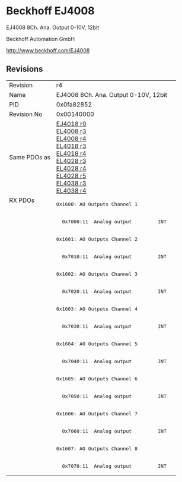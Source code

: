 # Beckhoff EJ4008

EJ4008 8Ch. Ana. Output 0-10V, 12bit

Beckhoff Automation GmbH

http://www.beckhoff.com/EJ4008

## Revisions
<table>
<tr >
<td>Revision</td>
<td><div class="foo">r4</div></td>
</tr>
<tr >
<td>Name</td>
<td><div class="foo">EJ4008 8Ch. Ana. Output 0-10V, 12bit</div></td>
</tr>
<tr >
<td>PID</td>
<td><div class="foo">0x0fa82852</div></td>
</tr>
<tr >
<td>Revision No</td>
<td><div class="foo">0x00140000</div></td>
</tr>
<tr >
<td>Same PDOs as</td>
<td><div class="foo"><a href="EJ4018">EJ4018 r0</a><br/><a href="EL4008">EL4008 r3</a><br/><a href="EL4008">EL4008 r4</a><br/><a href="EL4018">EL4018 r3</a><br/><a href="EL4018">EL4018 r4</a><br/><a href="EL4028">EL4028 r3</a><br/><a href="EL4028">EL4028 r4</a><br/><a href="EL4028">EL4028 r5</a><br/><a href="EL4038">EL4038 r3</a><br/><a href="EL4038">EL4038 r4</a></div></td>
</tr>
<tr class="rxpdo pdosection">
<td rowspan=16 valign=top>RX PDOs</td>
<td><pre>0x1600: AO Outputs Channel 1</pre></td>
<td></td>
</tr>
<tr class="rxpdo">
<td><pre>  0x7000:11  Analog output         INT</pre></td>
</tr>
<tr class="rxpdo pdosection">
<td><pre>0x1601: AO Outputs Channel 2</pre></td>
</tr>
<tr class="rxpdo">
<td><pre>  0x7010:11  Analog output         INT</pre></td>
</tr>
<tr class="rxpdo pdosection">
<td><pre>0x1602: AO Outputs Channel 3</pre></td>
</tr>
<tr class="rxpdo">
<td><pre>  0x7020:11  Analog output         INT</pre></td>
</tr>
<tr class="rxpdo pdosection">
<td><pre>0x1603: AO Outputs Channel 4</pre></td>
</tr>
<tr class="rxpdo">
<td><pre>  0x7030:11  Analog output         INT</pre></td>
</tr>
<tr class="rxpdo pdosection">
<td><pre>0x1604: AO Outputs Channel 5</pre></td>
</tr>
<tr class="rxpdo">
<td><pre>  0x7040:11  Analog output         INT</pre></td>
</tr>
<tr class="rxpdo pdosection">
<td><pre>0x1605: AO Outputs Channel 6</pre></td>
</tr>
<tr class="rxpdo">
<td><pre>  0x7050:11  Analog output         INT</pre></td>
</tr>
<tr class="rxpdo pdosection">
<td><pre>0x1606: AO Outputs Channel 7</pre></td>
</tr>
<tr class="rxpdo">
<td><pre>  0x7060:11  Analog output         INT</pre></td>
</tr>
<tr class="rxpdo pdosection">
<td><pre>0x1607: AO Outputs Channel 8</pre></td>
</tr>
<tr class="rxpdo">
<td><pre>  0x7070:11  Analog output         INT</pre></td>
</tr>
</table>
